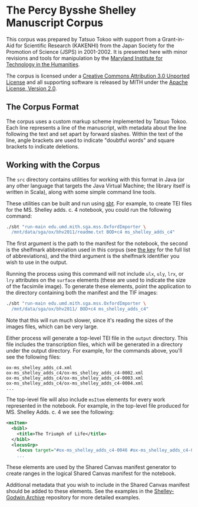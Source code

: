 The Percy Bysshe Shelley Manuscript Corpus
==========================================

This corpus was prepared by Tatsuo Tokoo with support from a Grant-in-Aid for
Scientific Research (KAKENHI) from the Japan Society for the Promotion of
Science (JSPS) in 2001-2002. It is presented here with minor revisions and
tools for manipulation by the [Maryland Institute for Technology in the
Humanities](http://mith.umd.edu/).

The corpus is licensed under a [Creative Commons Attribution 3.0 Unported
License](http://creativecommons.org/licenses/by/3.0/) and all supporting
software is released by MITH under the [Apache License, Version
2.0](http://www.apache.org/licenses/LICENSE-2.0.html).

The Corpus Format
-----------------

The corpus uses a custom markup scheme implemented by Tatsuo Tokoo. Each line
represents a line of the manuscript, with metadata about the line following
the text and set apart by forward slashes. Within the text of the line, angle
brackets are used to indicate "doubtful words" and square brackets to
indicate deletions.

Working with the Corpus
-----------------------

The `src` directory contains utilities for working with this format in Java
(or any other language that targets the Java Virtual Machine; the library
itself is written in Scala), along with some simple command line tools.

These utilities can be built and run using [sbt](http://www.scala-sbt.org/).
For example, to create TEI files for the MS. Shelley adds. c. 4 notebook,
you could run the following command:

``` bash
./sbt "run-main edu.umd.mith.sga.mss.OxfordImporter \
  /mnt/data/sga/ox/bhv2011/readme.txt BOD+c4 ms_shelley_adds_c4"
```

The first argument is the path to the manifest for the notebook, the second is
the shelfmark abbreviation used in this corpus (see [the
key](https://github.com/umd-mith/pbs-mss/blob/master/src/main/resources/edu/umd/mith/sga/mss/shelfmarks.txt)
for the full list of abbreviations), and the third argument is the shelfmark
identifier you wish to use in the output.

Running the process using this command will not include `ulx`, `uly`, `lrx`, or `lry`
attributes on the `surface` elements (these are used to indicate the size of the
facsimile image). To generate these elements, point the application to the directory
containing both the manifest and the TIF images:

``` bash
./sbt "run-main edu.umd.mith.sga.mss.OxfordImporter \
  /mnt/data/sga/ox/bhv2011/ BOD+c4 ms_shelley_adds_c4"
```

Note that this will run much slower, since it's reading the sizes of the images files,
which can be very large.

Either process will generate a top-level TEI file in the `output` directory.
This file includes the transcription files, which will be generated in a
directory under the output directory. For example, for the commands above,
you'll see the following files:

```
ox-ms_shelley_adds_c4.xml
ox-ms_shelley_adds_c4/ox-ms_shelley_adds_c4-0002.xml
ox-ms_shelley_adds_c4/ox-ms_shelley_adds_c4-0003.xml
ox-ms_shelley_adds_c4/ox-ms_shelley_adds_c4-0004.xml
...

```

The top-level file will also include `msItem` elements for every work represented
in the notebook. For example, in the top-level file produced for MS. Shelley Adds.
c. 4 we see the following:
              
``` xml              
<msItem>
  <bibl>
    <title>The Triumph of Life</title>
  </bibl>
  <locusGrp>
    <locus target="#ox-ms_shelley_adds_c4-0046 #ox-ms_shelley_adds_c4-0047 ...
    ...
```

These elements are used by the Shared Canvas manifest generator to create ranges
in the logical Shared Canvas manifest for the notebook.

Additional metadata that you wish to include in the Shared Canvas manifest should
be added to these elements. See the examples in the [Shelley-Godwin
Archive](https://github.com/umd-mith/sga) repository for more detailed examples.

